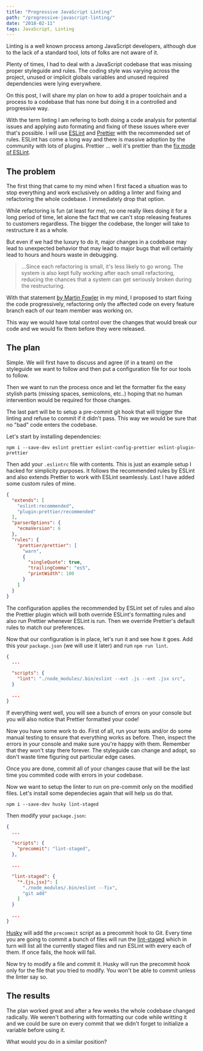 ```yaml
---
title: "Progressive JavaScript Linting"
path: "/progressive-javascript-linting/"
date: "2018-02-11"
tags: JavaScript, Linting
---
```


Linting is a well known process among JavaScript developers, although due to the lack of a standard tool, lots of folks are not aware of it.

Plenty of times, I had to deal with a JavaScript codebase that was missing proper styleguide and rules. The coding style was varying across the project, unused or implicit globals variables and unused required dependencies were lying everywhere.

On this post, I will share my plan on how to add a proper toolchain and a process to a codebase that has none but doing it in a controlled and progressive way.

With the term linting I am refering to both doing a code analysis for potential issues and applying auto formating and fixing of these issues where ever that's possible. I will use [ESLint](https://eslint.org) and [Prettier](https://prettier.io) with the recommended set of rules. ESLint has come a long way and there is massive adoption by the community with lots of plugins. Prettier ... well it's prettier than the [fix mode of ESLint](https://eslint.org/docs/user-guide/command-line-interface#--fix).

## The problem
The first thing that came to my mind when I first faced a situation was to stop everything and work exclusively on adding a linter and fixing and refactoring the whole codebase. I immediately drop that option.

While refactoring is fun (at least for me), no one really likes doing it for a long period of time, let alone the fact that we can't stop releasing features to customers regardless. The bigger the codebase, the longer will take to restructure it as a whole.

But even if we had the luxury to do it, major changes in a codebase may lead to unexpected behavior that may lead to major bugs that will certainly lead to hours and hours waste in debugging.

> ...Since each refactoring is small, it's less likely to go wrong. The system is also kept fully working after each small refactoring, reducing the chances that a system can get seriously broken during the restructuring.

With that statement [by Martin Fowler](https://refactoring.com/) in my mind, I proposed to start fixing the code progressively, refactoring only the affected code on every feature branch each of our team member was working on.

This way we would have total control over the changes that would break our code and we would fix them before they were released.

## The plan
Simple. We will first have to discuss and agree (if in a team) on the styleguide we want to follow and then put a configuration file for our tools to follow.

Then we want to run the process once and let the formatter fix the easy stylish parts (missing spaces, semicolons, etc..) hoping that no human intervention would be required for those changes.

The last part will be to setup a pre-commit git hook that will trigger the linting and refuse to commit if it didn't pass. This way we would be sure that no "bad" code enters the codebase.

Let's start by installing dependencies:

`npm i --save-dev eslint prettier eslint-config-prettier eslint-plugin-prettier`

Then add your `.eslintrc` file with contents. This is just an example setup I hacked for simplicity purposes. It follows the recommended rules by ESLint and also extends Prettier to work with ESLint seamlessly. Last I have added some custom rules of mine.

```JSON
{
  "extends": [
    "eslint:recommended",
    "plugin:prettier/recommended"
  ],
  "parserOptions": {
    "ecmaVersion": 6
  },
  "rules": {
    "prettier/prettier": [
      "warn",
      {
        "singleQuote": true,
        "trailingComma": "es5",
        "printWidth": 100
      }
    ]
  }
}
```

The configuration applies the recommended by ESLint set of rules and also the Prettier plugin which will both override ESLint's formatting rules and also run Prettier whenever ESLint is run. Then we override Prettier's default rules to match our preferences.

Now that our configuration is in place, let's run it and see how it goes. Add this your `package.json` (we will use it later) and run `npm run lint`.

```JSON
{
  ...

  "scripts": {
    "lint": "./node_modules/.bin/eslint --ext .js --ext .jsx src",
  }

  ...
}
```

If everything went well, you will see a bunch of errors on your console but you will also notice that Prettier formatted your code!

Now you have some work to do. First of all, run your tests and/or do some manual testing to ensure that everything works as before. Then, inspect the errors in your console and make sure you're happy with them. Remember that they won't stay there forever. The styleguide can change and adopt, so don't waste time figuring out particular edge cases.

Once you are done, commit all of your changes cause that will be the last time you commited code with errors in your codebase.

Now we want to setup the linter to run on pre-commit only on the modified files. Let's install some dependecies again that will help us do that.

`npm i --save-dev husky lint-staged`

Then modify your `package.json`:

```JSON
{
  ...

  "scripts": {
    "precommit": "lint-staged",
  },

  ...

  "lint-staged": {
    "*.{js,jsx}": [
      "./node_modules/.bin/eslint --fix",
      "git add"
    ]
  }

  ...
}
```

[Husky](https://github.com/typicode/husky) will add the `precommit` script as a precommit hook to Git. Every time you are going to commit a bunch of files will run the [lint-staged](https://github.com/okonet/lint-staged) which in turn will list all the currently staged files and run ESLint with every each of them. If once fails, the hook will fail.

Now try to modify a file and commit it. Husky will run the precommit hook only for the file that you tried to modify. You won't be able to commit unless the linter say so.

## The results
The plan worked great and after a few weeks the whole codebase changed radically. We weren't bothering with formatting our code while writting it and we could be sure on every commit that we didn't forget to initialize a variable before using it.

What would you do in a similar position?
